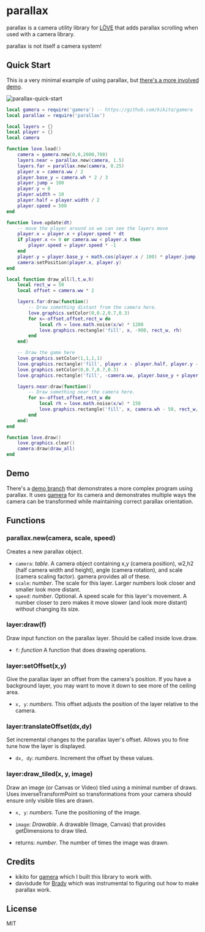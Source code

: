 # parallax

parallax is a camera utility library for [LÖVE](https://love2d.org) that
adds parallax scrolling when used with a camera library.

parallax is not itself a camera system!

## Quick Start

This is a very minimal example of using parallax, but [there's a more involved
demo](#demo).

![parallax-quick-start](https://user-images.githubusercontent.com/43559/111591121-3f28bf80-8784-11eb-9ffa-f8fb74d2f838.gif)

```lua
local gamera = require('gamera') -- https://github.com/kikito/gamera
local parallax = require('parallax')

local layers = {}
local player = {}
local camera

function love.load()
    camera = gamera.new(0,0,2000,700)
    layers.near = parallax.new(camera, 1.5)
    layers.far = parallax.new(camera, 0.25)
    player.x = camera.ww / 2
    player.base_y = camera.wh * 2 / 3
    player.jump = 100
    player.y = 0
    player.width = 10
    player.half = player.width / 2
    player.speed = 500
end

function love.update(dt)
    -- move the player around so we can see the layers move
    player.x = player.x + player.speed * dt
    if player.x <= 0 or camera.ww < player.x then
        player.speed = player.speed * -1
    end
    player.y = player.base_y + math.cos(player.x / 100) * player.jump
    camera:setPosition(player.x, player.y)
end

local function draw_all(l,t,w,h)
    local rect_w = 50
    local offset = camera.ww * 2

    layers.far:draw(function()
        -- Draw something distant from the camera here.
        love.graphics.setColor(0,0.2,0.7,0.3)
        for x=-offset,offset,rect_w do
            local rh = love.math.noise(x/w) * 1200
            love.graphics.rectangle('fill', x, -900, rect_w, rh)
        end
    end)

    -- Draw the game here
    love.graphics.setColor(1,1,1,1)
    love.graphics.rectangle('fill', player.x - player.half, player.y - player.half, player.width, player.width)
    love.graphics.setColor(0,0.7,0.7,0.3)
    love.graphics.rectangle('fill', -camera.ww, player.base_y + player.jump, camera.ww * 2, camera.wh)

    layers.near:draw(function()
        -- Draw something near the camera here.
        for x=-offset,offset,rect_w do
            local rh = love.math.noise(x/w) * 150
            love.graphics.rectangle('fill', x, camera.wh - 50, rect_w, -rh)
        end
    end)
end

function love.draw()
    love.graphics.clear()
    camera:draw(draw_all)
end
```

## Demo

There's a [demo branch](https://github.com/idbrii/love-parallax/tree/demo) that
demonstrates a more complex program using parallax. It uses
[gamera](https://github.com/kikito/gamera) for its camera and demonstrates
multiple ways the camera can be transformed while maintaining correct parallax
orientation.


## Functions

### parallax.new(camera, scale, speed)

Creates a new parallax object.

- `camera`: _table_. A camera object containing x,y (camera position), w2,h2 (half camera width and height), angle (camera rotation), and scale (camera scaling factor). gamera provides all of these.
- `scale`: _number_. The scale for this layer. Larger numbers look closer and smaller look more distant.
- `speed`: _number_. Optional. A speed scale for this layer's movement. A number closer to zero makes it move slower (and look more distant) without changing its size.

### layer:draw(f)

Draw input function on the parallax layer. Should be called inside love.draw.

- `f`: _function_ A function that does drawing operations.

### layer:setOffset(x,y)

Give the parallax layer an offset from the camera's position. If you have a
background layer, you may want to move it down to see more of the ceiling area.

- `x, y`: _numbers_. This offset adjusts the position of the layer relative to the camera.

### layer:translateOffset(dx,dy)

Set incremental changes to the parallax layer's offset. Allows you to fine tune
how the layer is displayed.

- `dx, dy`: _numbers_. Increment the offset by these values.


### layer:draw_tiled(x, y, image)

Draw an image (or Canvas or Video) tiled using a minimal number of draws. Uses
inverseTransformPoint so transformations from your camera should ensure only
visible tiles are drawn.

- `x, y`: _numbers_. Tune the positioning of the image.
- `image`: _Drawable_. A drawable (Image, Canvas) that provides getDimensions to draw tiled.

- returns: _number_. The number of times the image was drawn.


## Credits

* kikito for [gamera](https://github.com/kikito/gamera) which I built this library to work with.
* davisdude for [Brady](https://github.com/davisdude/brady) which was instrumental to figuring out how to make parallax work.


## License

MIT
